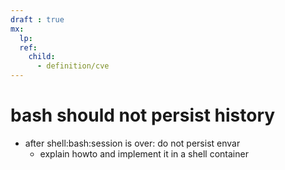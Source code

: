```yaml
---
draft : true
mx: 
  lp:
  ref:
    child:
      - definition/cve
---
```



# bash should not persist history
- after shell:bash:session is over: do not persist envar
  - explain howto and implement it in a shell container
